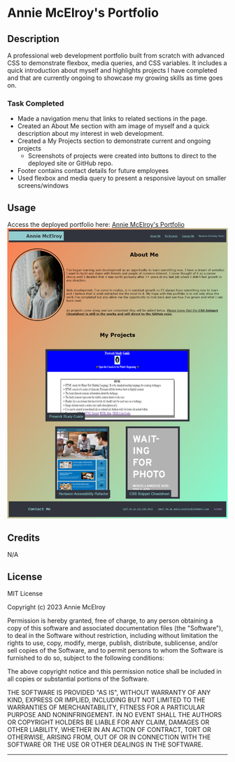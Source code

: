 # Annie McElroy's Portfolio

## Description

A professional web development portfolio built from scratch with advanced CSS to demonstrate flexbox, media queries, and CSS variables. It includes a quick introduction about myself and highlights projects I have completed and that are currently ongoing to showcase my growing skills as time goes on.

### Task Completed
- Made a navigation menu that links to related sections in the page.
- Created an About Me section with am image of myself and a quick description about my interest in web development.
- Created a My Projects section to demonstrate current and ongoing projects
    - Screenshots of projects were created into buttons to direct to the deployed site or GitHub repo.
- Footer contains contact details for future employees
- Used flexbox and media query to present a responsive layout on smaller screens/windows


## Usage

Access the deployed portfolio here: [Annie McElroy's Portfolio](https://annie-mcelroy.github.io/annie-mcelroy-portfolio/)
![My Portfolio](./assets/images/annie-mcelroy-portfolio.png)


## Credits

N/A

## License

MIT License

Copyright (c) 2023 Annie McElroy

Permission is hereby granted, free of charge, to any person obtaining a copy
of this software and associated documentation files (the "Software"), to deal
in the Software without restriction, including without limitation the rights
to use, copy, modify, merge, publish, distribute, sublicense, and/or sell
copies of the Software, and to permit persons to whom the Software is
furnished to do so, subject to the following conditions:

The above copyright notice and this permission notice shall be included in all
copies or substantial portions of the Software.

THE SOFTWARE IS PROVIDED "AS IS", WITHOUT WARRANTY OF ANY KIND, EXPRESS OR
IMPLIED, INCLUDING BUT NOT LIMITED TO THE WARRANTIES OF MERCHANTABILITY,
FITNESS FOR A PARTICULAR PURPOSE AND NONINFRINGEMENT. IN NO EVENT SHALL THE
AUTHORS OR COPYRIGHT HOLDERS BE LIABLE FOR ANY CLAIM, DAMAGES OR OTHER
LIABILITY, WHETHER IN AN ACTION OF CONTRACT, TORT OR OTHERWISE, ARISING FROM,
OUT OF OR IN CONNECTION WITH THE SOFTWARE OR THE USE OR OTHER DEALINGS IN THE
SOFTWARE.

---
